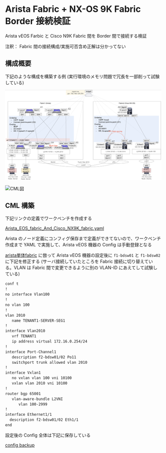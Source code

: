 # Arista Fabric + NX-OS 9K Fabric Border 接続検証

Arista vEOS Farbic と Cisco N9K Fabric 間を Border 間で接続する検証

注釈： Fabric 間の接続構成/実施可否含め正解は分かってない

## 構成概要

下記のような構成を構築する例 (実行環境のメモリ問題で冗長を一部削って試験している)

![簡易構成図](./images/arista_n9k_baric_bd_connect_構成概要図.png)

![CML図](./images/arista_n9k_baric_bd_connect_cml図.png)

## CML 構築

下記リンクの定義でワークベンチを作成する

[Arista_EOS_fabric_And_Cisco_NX9K_fabric.yaml](./Arista_EOS_fabric_And_Cisco_NX9K_fabric.yaml)

Arista のノード定義にコンフィグ保存まで定義ができてないので、ワークベンチ作成まで YAML で実施して、Arista vEOS 機器の Config は手動登録となる

[arista単体fabric](../arista/README.md) に倣って Arista vEOS 機器の設定後に `f1-bdsw01` と `f1-bdsw02` に下記を修正する (サーバ接続していたところを Fabric 接続に切り替えている。VLAN は Fabric 間で変更できるように別の VLAN-ID にあえてして試験している)

```sh
conf t
!
no interface Vlan100
!
no vlan 100
!
vlan 2010
   name TENANT1-SERVER-SEG1
!
interface Vlan2010
   vrf TENANT1
   ip address virtual 172.16.0.254/24
!
interface Port-Channel1
   description f2-bdsw01/02 Po11
   switchport trunk allowed vlan 2010
!
interface Vxlan1
   no vxlan vlan 100 vni 10100
   vxlan vlan 2010 vni 10100
!
router bgp 65001
   vlan-aware-bundle L2VNI
      vlan 100-2999
!
interface Ethernet1/1
  description f2-bdsw01/02 Eth1/1
end
```

設定後の Config 全体は下記に保存している

[config backup](./arista_config/config_back/)
